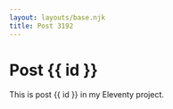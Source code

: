 ```yaml
---
layout: layouts/base.njk
title: Post 3192
---
```


# Post {{ id }}

This is post {{ id }} in my Eleventy project.
